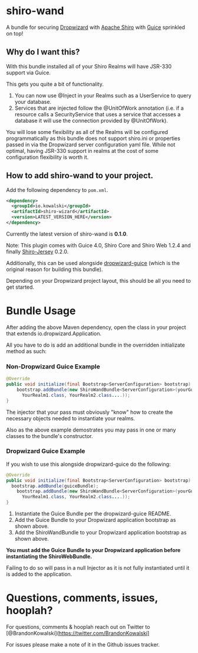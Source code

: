 # shiro-wand

A bundle for securing [Dropwizard](http://dropwizard.io) with [Apache Shiro](http://shiro.apache.org) with [Guice](https://github.com/google/guice) sprinkled on top!

## Why do I want this?

With this bundle installed all of your Shiro Realms will have JSR-330 support via Guice. 

This gets you quite a bit of functionality.

1. You can now use @Inject in your Realms such as a UserService to query your database.
2. Services that are injected follow the @UnitOfWork annotation (i.e. if a resource calls a SecurityService that uses a service that accesses a database it will use the connection provided by @UnitOfWork).

You will lose some flexibility as all of the Realms will be configured programmatically as this bundle does not support shiro.ini or properties passed in via the Dropwizard server configuration yaml file. While not optimal, having JSR-330 support in realms at the cost of some configuration flexibility is worth it.

## How to add shiro-wand to your project.

Add the following dependency to `pom.xml`.

```xml
<dependency>
  <groupId>io.kowalski</groupId>
  <artifactId>shiro-wizard</artifactId>
  <version>LATEST_VERSION_HERE</version>
</dependency>
```

Currently the latest version of shiro-wand is <b>0.1.0</b>.

Note: This plugin comes with Guice 4.0, Shiro Core and Shiro Web 1.2.4 and finally [Shiro-Jersey](https://github.com/silb/shiro-jersey) 0.2.0.

Additionally, this can be used alongside [dropwizard-guice](https://github.com/HubSpot/dropwizard-guice) (which is the original reason for building this bundle).

Depending on your Dropwizard project layout, this should be all you need to get started.

# Bundle Usage

After adding the above Maven dependency, open the class in your project that extends io.dropwizard.Application.

All you have to do is add an additional bundle in the overridden initializate method as such:

### Non-Dropwizard Guice Example

```java
@Override
public void initialize(final Bootstrap<ServerConfiguration> bootstrap) {
	bootstrap.addBundle(new ShiroWandBundle<ServerConfiguration>(yourGuiceInjectorInstance, 
	  YourRealm1.class, YourRealm2.class....));
}
```

The injector that your pass must obviously "know" how to create the necessary objects needed to instantiate your realms.

Also as the above example demostrates you may pass in one or many classes to the bundle's constructor. 

### Dropwizard Guice Example

If you wish to use this alongside dropwizard-guice do the following:

```java
@Override
public void initialize(final Bootstrap<ServerConfiguration> bootstrap) {
  bootstrap.addBundle(guiceBundle);
	bootstrap.addBundle(new ShiroWandBundle<ServerConfiguration>(yourGuiceInjectorInstance, 
	  YourRealm1.class, YourRealm2.class....));
}
```

1. Instantiate the Guice Bundle per the dropwizard-guice README.
2. Add the Guice Bundle to your Dropwizard application bootstrap as shown above.
3. Add the ShiroWandBundle to your Dropwizard application bootstrap as shown above.

<b>You must add the Guice Bundle to your Dropwizard application before instantiating the ShiroWebBundle.</b>

Failing to do so will pass in a null Injector as it is not fully instantiated until it is added to the application.

# Questions, comments, issues, hooplah?
For questions, comments & hooplah reach out on Twitter to [@BrandonKowalski](https://twitter.com/BrandonKowalski]

For issues please make a note of it in the Github issues tracker.
